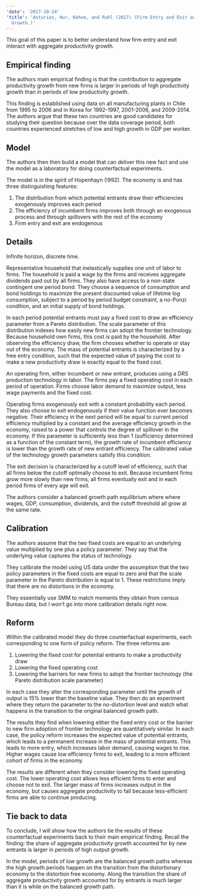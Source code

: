 ```yaml
---
'date': '2017-10-24'
'title': 'Asturias, Hur, Kehoe, and Ruhl (2017) (Firm Entry and Exit and Aggregate
  Growth.)'
---
```


<p>This goal of this paper is to better understand how firm entry and exit interact with aggregate productivity growth.</p>
<h2 id="empirical-finding">Empirical finding</h2>
<p>The authors main empirical finding is that the contribution to aggregate productivity growth from new firms is larger in periods of high productivity growth than in periods of low productivity growth.</p>
<p>This finding is established using data on all manufacturing plants in Chile from 1995 to 2006 and in Korea for 1992-1997, 2001-2006, and 2009-2014. The authors argue that these two countries are good candidates for studying their question because over the data coverage period, both countries experienced stretches of low and high growth in GDP per worker.</p>
<h2 id="model">Model</h2>
<p>The authors then then build a model that can deliver this new fact and use the model as a laboratory for doing counterfactual experiments.</p>
<p>The model is in the spirit of Hopenhayn (!992). The economy is and has three distinguishing features:</p>
<ol type="1">
<li>The distribution from which potential entrants draw their efficiencies exogenously improves each period</li>
<li>The efficiency of incumbent firms improves both through an exogenous process and through spillovers with the rest of the economy</li>
<li>Firm entry and exit are endogenous</li>
</ol>
<h2 id="details">Details</h2>
<p>Infinite horizon, discrete time.</p>
<p>Representative household that inelastically supplies one unit of labor to firms. The household is paid a wage by the firms and receives aggregate dividends paid out by all firms. They also have access to a non-state contingent one period bond. They choose a sequence of consumption and bond holdings to maximize the present discounted value of lifetime log consumption, subject to a period by period budget constraint, a no-Ponzi condition, and an initial supply of bond holdings.</p>
<p>In each period potential entrants must pay a fixed cost to draw an efficiency parameter from a Pareto distribution. The scale parameter of this distribution indexes how easily new firms can adopt the frontier technology. Because household own firms, this cost is paid by the household. After observing the efficiency draw, the firm chooses whether to operate or stay out of the economy. The mass of potential entrants is characterized by a free entry condition, such that the expected value of paying the cost to make a new productivity draw is exactly equal to the fixed cost.</p>
<p>An operating firm, either incumbent or new entrant, produces using a DRS production technology in labor. The firms pay a fixed operating cost in each period of operation. Firms choose labor demand to maximize output, less wage payments and the fixed cost.</p>
<p>Operating firms exogenously exit with a constant probability each period. They also choose to exit endogenously if their value function ever becomes negative. Their efficiency in the next period will be equal to current period efficiency multiplied by a constant and the average efficiency growth in the economy, raised to a power that controls the degree of spillover in the economy. If this parameter is sufficiently less than 1 (sufficiency determined as a function of the constant term), the growth rate of incumbent efficiency is lower than the growth rate of new entrant efficiency. The calibrated value of the technology growth parameters satisfy this condition.</p>
<p>The exit decision is characterized by a cutoff level of efficiency, such that all firms below the cutoff optimally choose to exit. Because incumbent firms grow more slowly than new firms, all firms eventually exit and in each period firms of every age will exit.</p>
<p>The authors consider a balanced growth path equilibrium where where wages, GDP, consumption, dividends, and the cutoff threshold all grow at the same rate.</p>
<h2 id="calibration">Calibration</h2>
<p>The authors assume that the two fixed costs are equal to an underlying value multiplied by one plus a policy parameter. They say that the underlying value captures the status of technology.</p>
<p>They calibrate the model using US data under the assumption that the two policy parameters in the fixed costs are equal to zero and that the scale parameter in the Pareto distribution is equal to 1. These restrictions imply that there are no distortions in the economy.</p>
<p>They essentially use SMM to match moments they obtain from census Bureau data, but I won’t go into more calibration details right now.</p>
<h2 id="reform">Reform</h2>
<p>Within the calibrated model they do three counterfactual experiments, each corresponding to one form of policy reform. The three reforms are:</p>
<ol type="1">
<li>Lowering the fixed cost for potential entrants to make a productivity draw</li>
<li>Lowering the fixed operating cost</li>
<li>Lowering the barriers for new firms to adopt the frontier technology (the Pareto distribution scale parameter)</li>
</ol>
<p>In each case they alter the corresponding parameter until the growth of output is 15% lower than the baseline value. They then do an experiment where they return the parameter to the no-distortion level and watch what happens in the transition to the original balanced growth path.</p>
<p>The results they find when lowering either the fixed entry cost or the barrier to new firm adoption of frontier technology are quantitatively similar. In each case, the policy reform increases the expected value of potential entrants, which leads to a permanent increase in the mass of potential entrants. This leads to more entry, which increases labor demand, causing wages to rise. Higher wages cause low efficiency firms to exit, leading to a more efficient cohort of firms in the economy.</p>
<p>The results are different when they consider lowering the fixed operating cost. The lower operating cost allows less efficient firms to enter and choose not to exit. The larger mass of firms increases output in the economy, but causes aggregate productivity to fall because less-efficient firms are able to continue producing.</p>
<h2 id="tie-back-to-data">Tie back to data</h2>
<p>To conclude, I will show how the authors tie the results of these counterfactual experiments back to their main empirical finding. Recall the finding: the share of aggregate productivity growth accounted for by new entrants is larger in periods of high output growth.</p>
<p>In the model, periods of low growth are the balanced growth paths whereas the high growth periods happen on the transition from the distortionary economy to the distortion free economy. Along the transition the share of aggregate productivity growth accounted for by entrants is much larger than it is while on the balanced growth path.</p>

